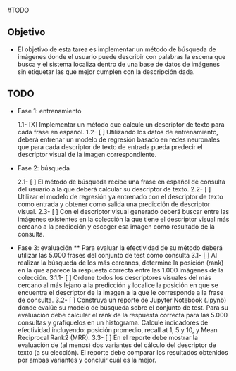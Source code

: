 #TODO

## Objetivo
* El objetivo de esta tarea es implementar un método de búsqueda de imágenes donde el usuario puede describir con 
palabras la escena que busca y el sistema localiza dentro de una base de datos de imágenes sin etiquetar las que mejor 
cumplen con la descripción dada.

## TODO 
* Fase 1: entrenamiento

  1.1- [X] Implementar un método que calcule un descriptor de texto para cada frase en español. 
  1.2- [ ] Utilizando los datos de entrenamiento, deberá entrenar un modelo de regresión basado en redes neuronales que para
   cada descriptor de texto de entrada pueda predecir el descriptor visual de la imagen correspondiente.

* Fase 2: búsqueda

  2.1- [ ] El método de búsqueda recibe una frase en español de consulta del usuario a la que deberá calcular su descriptor 
  de texto. 
  2.2- [ ] Utilizar el modelo de regresión ya entrenado con el descriptor de texto como entrada y obtener como salida una 
  predicción de descriptor visual. 
  2.3- [ ] Con el descriptor visual generado deberá buscar entre las imágenes existentes en la colección la que tiene el 
  descriptor visual más cercano a la predicción y escoger esa imagen como resultado de la consulta.

* Fase 3: evaluación
    ** Para evaluar la efectividad de su método deberá utilizar las 5.000 frases del conjunto de test como consulta
  3.1- [ ] Al realizar la búsqueda de los más cercanos, determine la posición (rank) en la que aparece la respuesta 
  correcta entre las 1.000 imágenes de la colección.
       3.1.1- [ ] Ordene todos los descriptores visuales del más cercano al más lejano a la predicción y localice la posición
        en que se encuentra el descriptor de la imagen a la que le corresponde a la frase de consulta.
  3.2- [ ] Construya un reporte de Jupyter Notebook (.ipynb) donde evalúe su modelo de búsqueda sobre el conjunto de test. 
  Para su evaluación debe calcular el rank de la respuesta correcta para las 5.000 consultas y grafíquelos en un histograma.
  Calcule indicadores de efectividad incluyendo: posición promedio, recall at 1, 5 y 10, y Mean Reciprocal Rank2 (MRR).
  3.3- [ ] En el reporte debe mostrar la evaluación de (al menos) dos variantes del cálculo del descriptor de texto 
  (a su elección). El reporte debe comparar los resultados obtenidos por ambas variantes y concluir cuál es la mejor.